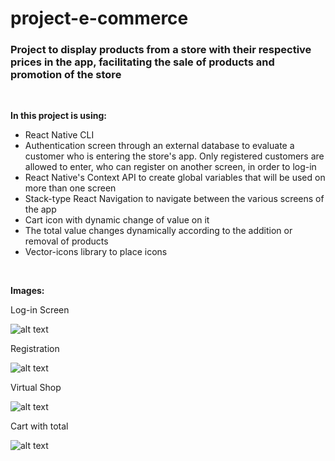 # project-e-commerce

### Project to display products from a store with their respective prices in the app, facilitating the sale of products and promotion of the store

<br/>

**In this project is using:** <br/>
- React Native CLI 
- Authentication screen through an external database to evaluate a customer who is entering the store's app. Only registered customers are allowed to enter, who can register on another screen, in order to log-in
- React Native's Context API to create global variables that will be used on more than one screen
- Stack-type React Navigation to navigate between the various screens of the app
- Cart icon with dynamic change of value on it
- The total value changes dynamically according to the addition or removal of products
- Vector-icons library to place icons
<br/>

**Images:**

Log-in Screen

![alt text](project/src/images/screen1.jpeg) 
<br/>

Registration

![alt text](project/src/images/screen2.jpeg) 
<br/>

Virtual Shop

![alt text](project/src/images/screen3.jpeg) 
<br/>

Cart with total

![alt text](project/src/images/screen4.jpeg) 
<br/>
